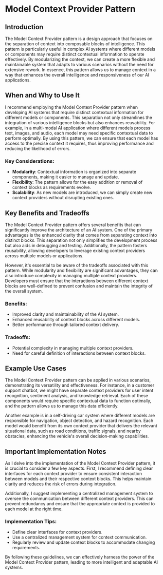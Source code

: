 # Model Context Provider Pattern

## Introduction

The Model Context Provider pattern is a design approach that focuses on the separation of context into composable blocks of intelligence. This pattern is particularly useful in complex AI systems where different models or components may require distinct contextual information to operate effectively. By modularizing the context, we can create a more flexible and maintainable system that adapts to various scenarios without the need for extensive rework. In essence, this pattern allows us to manage context in a way that enhances the overall intelligence and responsiveness of our AI applications.

## When and Why to Use It

I recommend employing the Model Context Provider pattern when developing AI systems that require distinct contextual information for different models or components. This separation not only streamlines the integration of various intelligence blocks but also enhances reusability. For example, in a multi-modal AI application where different models process text, images, and audio, each model may need specific contextual data to perform optimally. By using this pattern, we can ensure that each model has access to the precise context it requires, thus improving performance and reducing the likelihood of errors.

### Key Considerations:
- **Modularity**: Contextual information is organized into separate components, making it easier to manage and update.
- **Flexibility**: The pattern allows for the easy addition or removal of context blocks as requirements evolve.
- **Scalability**: As new models are introduced, we can simply create new context providers without disrupting existing ones.

## Key Benefits and Tradeoffs

The Model Context Provider pattern offers several benefits that can significantly improve the architecture of an AI system. One of the primary advantages is the enhanced clarity that comes from separating context into distinct blocks. This separation not only simplifies the development process but also aids in debugging and testing. Additionally, the pattern fosters reusability, allowing developers to leverage existing context providers across multiple models or applications.

However, it's essential to be aware of the tradeoffs associated with this pattern. While modularity and flexibility are significant advantages, they can also introduce complexity in managing multiple context providers. Developers must ensure that the interactions between different context blocks are well-defined to prevent confusion and maintain the integrity of the overall system.

### Benefits:
- Improved clarity and maintainability of the AI system.
- Enhanced reusability of context blocks across different models.
- Better performance through tailored context delivery.

### Tradeoffs:
- Potential complexity in managing multiple context providers.
- Need for careful definition of interactions between context blocks.

## Example Use Cases

The Model Context Provider pattern can be applied in various scenarios, demonstrating its versatility and effectiveness. For instance, in a customer support chatbot, we might have separate context providers for user intent recognition, sentiment analysis, and knowledge retrieval. Each of these components would require specific contextual data to function optimally, and the pattern allows us to manage this data efficiently.

Another example is in a self-driving car system where different models are responsible for navigation, object detection, and hazard recognition. Each model would benefit from its own context provider that delivers the relevant situational data, such as road conditions, traffic signals, and nearby obstacles, enhancing the vehicle's overall decision-making capabilities.

## Important Implementation Notes

As I delve into the implementation of the Model Context Provider pattern, it is crucial to consider a few key aspects. First, I recommend defining clear interfaces for each context provider to ensure consistent interaction between models and their respective context blocks. This helps maintain clarity and reduces the risk of errors during integration.

Additionally, I suggest implementing a centralized management system to oversee the communication between different context providers. This can prevent redundancy and ensure that the appropriate context is provided to each model at the right time.

### Implementation Tips:
- Define clear interfaces for context providers.
- Use a centralized management system for context communication.
- Regularly review and update context blocks to accommodate changing requirements.

By following these guidelines, we can effectively harness the power of the Model Context Provider pattern, leading to more intelligent and adaptable AI systems.